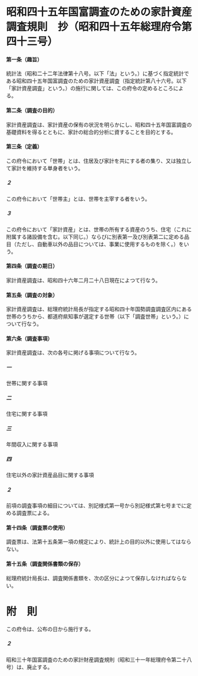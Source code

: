 # 昭和四十五年国富調査のための家計資産調査規則　抄（昭和四十五年総理府令第四十三号）
#### 第一条（趣旨）
統計法（昭和二十二年法律第十八号。以下「法」という。）に基づく指定統計である昭和四十五年国富調査のための家計資産調査（指定統計第八十六号。以下「家計資産調査」という。）の施行に関しては、この府令の定めるところによる。
#### 第二条（調査の目的）
家計資産調査は、家計資産の保有の状況を明らかにし、昭和四十五年国富調査の基礎資料を得るとともに、家計の総合的分析に資することを目的とする。
#### 第三条（定義）
この府令において「世帯」とは、住居及び家計を共にする者の集り、又は独立して家計を維持する単身者をいう。
##### ２
この府令において「世帯主」とは、世帯を主宰する者をいう。
##### ３
この府令において「家計資産」とは、世帯の所有する資産のうち、住宅（これに附属する諸設備を含む。以下同じ。）ならびに別表第一及び別表第二に定める品目（ただし、自動車以外の品目については、事業に使用するものを除く。）をいう。
#### 第四条（調査の期日）
家計資産調査は、昭和四十六年二月二十八日現在によつて行なう。
#### 第五条（調査の対象）
家計資産調査は、総理府統計局長が指定する昭和四十年国勢調査調査区内にある世帯のうちから、都道府県知事が選定する世帯（以下「調査世帯」という。）について行なう。
#### 第六条（調査事項）
家計資産調査は、次の各号に掲げる事項について行なう。
##### 一
世帯に関する事項
##### 二
住宅に関する事項
##### 三
年間収入に関する事項
##### 四
住宅以外の家計資産品目に関する事項
##### ２
前項の調査事項の細目については、別記様式第一号から別記様式第七号までに定める調査票による。
#### 第十四条（調査票の使用）
調査票は、法第十五条第一項の規定により、統計上の目的以外に使用してはならない。
#### 第十五条（調査関係書類の保存）
総理府統計局長は、調査関係書類を、次の区分によつて保存しなければならない。
# 附　則
この府令は、公布の日から施行する。
##### ２
昭和三十年国富調査のための家計財産調査規則（昭和三十一年総理府令第二十八号）は、廃止する。
